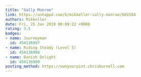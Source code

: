 ```yaml
---
title: "Sally Monroe"
link: https://untappd.com/b/mikkeller-sally-monroe/681584
authors: Mikkeller
date: Fri, 25 Jan 2019 00:09:22 +0000
rating: 3.5
badges:
- name: Journeyman
  id: 454136997
- name: Riding Steady (Level 5)
  id: 454136998
- name: Danish Delight
  id: 454136999
posting_method: https://ownyourpint.chrisburnell.com
---
```

